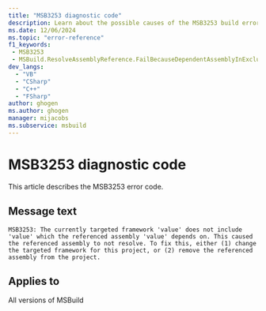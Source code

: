 ```yaml
---
title: "MSB3253 diagnostic code"
description: Learn about the possible causes of the MSB3253 build error, and get troubleshooting tips.
ms.date: 12/06/2024
ms.topic: "error-reference"
f1_keywords:
 - MSB3253
 - MSBuild.ResolveAssemblyReference.FailBecauseDependentAssemblyInExclusionList
dev_langs:
  - "VB"
  - "CSharp"
  - "C++"
  - "FSharp"
author: ghogen
ms.author: ghogen
manager: mijacobs
ms.subservice: msbuild
---
```


# MSB3253 diagnostic code

<!-- :::ErrorDefinitionDescription::: -->
<!-- :::editable-content name="introDescription"::: -->
This article describes the MSB3253 error code.
<!-- :::editable-content-end::: -->

## Message text

`MSB3253: The currently targeted framework 'value' does not include 'value' which the referenced assembly 'value' depends on. This caused the referenced assembly to not resolve. To fix this, either (1) change the targeted framework for this project, or (2) remove the referenced assembly from the project.`

<!-- :::editable-content name="postOutputDescription"::: -->
<!--
{StrBegin="MSB3253: "}
-->
<!-- :::editable-content-end::: -->
<!-- :::ErrorDefinitionDescription-end::: -->

## Applies to

All versions of MSBuild
